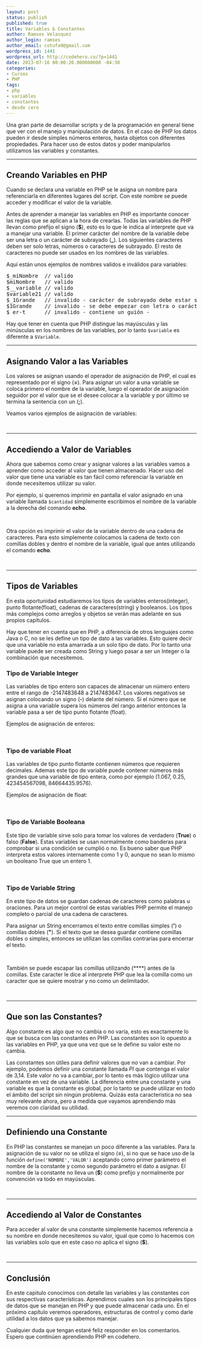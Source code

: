 ```yaml
---
layout: post
status: publish
published: true
title: Variables & Constantes
author: Ramses Velasquez
author_login: ramses
author_email: cotufa9@gmail.com
wordpress_id: 1441
wordpress_url: http://codehero.co/?p=1441
date: 2013-07-16 00:00:20.000000000 -04:30
categories:
- Cursos
- PHP
tags:
- php
- variables
- constantes
- desde cero
---
```

<p>Una gran parte de desarrollar scripts y de la programación en general tiene que ver con el manejo y manipulación de datos. En el caso de PHP los datos pueden ir desde simples números enteros, hasta objetos con diferentes propiedades. Para hacer uso de estos datos y poder manipularlos utilizamos las variables y constantes.</p>

<hr />

<h2>Creando Variables en PHP</h2>

<p>Cuando se declara una variable en PHP se le asigna un nombre para referenciarla en diferentes lugares del script. Con este nombre se puede acceder y modificar el valor de la variable.</p>

<p>Antes de aprender a manejar las variables en PHP es importante conocer las reglas que se aplican a la hora de crearlas. Todas las variables de PHP llevan como prefijo el signo (<strong>$</strong>), esto es lo que le indica al interprete que va a manejar una variable. El primer carácter del nombre de la variable debe ser una letra o un carácter de subrayado (<strong>_</strong>). Los siguientes caracteres deben ser solo letras, números o caracteres de subrayado. El resto de caracteres no puede ser usados en los nombres de las variables.</p>

<p>Aquí están unos ejemplos de nombres validos e inválidos para variables:</p>

<pre>$_miNombre  // valido
$miNombre   // valido
$__variable // valido
$variable21 // valido
$_1Grande   // invalido - carácter de subrayado debe estar seguido de una letra al principio
$1Grande    // invalido - se debe empezar con letra o carácter de subrayado
$_er-t      // invalido - contiene un guión - 
</pre>

<p>Hay que tener en cuenta que PHP distingue las mayúsculas y las minúsculas en los nombres de las variables, por lo tanto <code>$variable</code> es diferente a <code>$Variable</code>.</p>

<hr />

<h2>Asignando Valor a las Variables</h2>

<p>Los valores se asignan usando el operador de asignación de PHP, el cual es representado por el signo (<strong>=</strong>). Para asignar un valor a una variable se coloca primero el nombre de la variable, luego el operador de asignación seguidor por el valor que se el desee colocar a la variable y por último se termina la sentencia con un (<strong>;</strong>).</p>

<p>Veamos varios ejemplos de asignación de variables:</p>

<pre><?php
    // creando variable nueva y asignando cadena de texto
    $codeHero = "tutoriales";
    
    // creando variable nueva y asignando un entero
    $numero = 21; 
    
    // resignado valor de $numero en $codeHero, ahora las dos variables tienen el valor de 21
    $codeHero = $numero;
?>
</pre>

<hr />

<h2>Accediendo a Valor de Variables</h2>

<p>Ahora que sabemos como crear y asignar valores a las variables vamos a aprender como acceder al valor que tienen almacenado. Hacer uso del valor que tiene una variable es tan fácil como referenciar la variable en donde necesitemos utilizar su valor.</p>

<p>Por ejemplo, si queremos imprimir en pantalla el valor asignado en una variable llamada <code>$cantidad</code> simplemente escribimos el nombre de la variable a la derecha del comando <strong>echo</strong>.</p>

<pre><?php
    echo $cantidad;
?>
</pre>

<p>Otra opción es imprimir el valor de la variable dentro de una cadena de caracteres. Para esto simplemente colocamos la cadena de texto con comillas dobles y dentro el nombre de la variable, igual que antes utilizando el comando <strong>echo</strong>.</p>

<pre><?php
    echo "La cantidad es: $cantidad";
?>
</pre>

<hr />

<h2>Tipos de Variables</h2>

<p>En esta oportunidad estudiaremos los tipos de variables enteros(integer), punto flotante(float), cadenas de caracteres(string) y booleanos. Los tipos más complejos como arreglos y objetos se verán mas adelante en sus propios capítulos.</p>

<p>Hay que tener en cuenta que en PHP, a diferencia de otros lenguajes como Java o C, no se les define un tipo de dato a las variables. Esto quiere decir que una variable no esta amarrada a un solo tipo de dato. Por lo tanto una variable puede ser creada como String y luego pasar a ser un Integer o la combinación que necesitemos.</p>

<h3>Tipo de Variable Integer</h3>

<p>Las variables de tipo entero son capaces de almacenar un número entero entre el rango de -2147483648 a 2147483647. Los valores negativos se asignan colocando un signo (<strong>-</strong>) delante del número. Si el número que se asigna a una variable supera los números del rango anterior entonces la variable pasa a ser de tipo punto flotante (float).</p>

<p>Ejemplos de asignación de enteros:</p>

<pre><?php
    $entero = 10;

    $enteroNegativo = -13457231;
?>
</pre>

<h3>Tipo de variable Float</h3>

<p>Las variables de tipo punto flotante contienen números que requieren decimales. Ademas este tipo de variable puede contener números más grandes que una variable de tipo entera, como por ejemplo (1.067, 0.25, 423454567098, 84664435.9576).</p>

<p>Ejemplos de asignación de float:</p>

<pre><?php
    $coma_flotante = 9234.98;

    $coma_flotante_mas_preciso = 9547894367.987483701
?>
</pre>

<h3>Tipo de Variable Booleana</h3>

<p>Este tipo de variable sirve solo para tomar los valores de verdadero (<strong>True</strong>) o falso (<strong>False</strong>). Estas variables se usan normalmente como banderas para comprobar si una condición se cumplió o no. Es bueno saber que PHP interpreta estos valores internamente como 1 y 0, aunque no sean lo mismo un booleano True que un entero 1.</p>

<pre><?php  

    $ejecutar = True;
    
    $terminar_programa = False;

?>
</pre>

<h3>Tipo de Variable String</h3>

<p>En este tipo de datos se guardan cadenas de caracteres como palabras u oraciones. Para un mejor control de estas variables PHP permite el manejo completo o parcial de una cadena de caracteres.</p>

<p>Para asignar un String encerramos el texto entre comillas simples (<strong>'</strong>) o comillas dobles (<strong>"</strong>). Si el texto que se desea guardar contiene comillas dobles o simples, entonces se utilizan las comillas contrarias para encerrar el texto.</p>

<pre><?php

    $cadena = "Una cadena de caracteres";

    $cadena2 = 'Otra cadena de caracteres';

    $cadena3 = "Esta cadena contiene 'comillas simples'";

    $cadena4 = 'Y esta otra contiene "comillas dobles"';

?>
</pre>

<p>También se puede escapar las comillas utilizando (****) antes de la comillas. Este caracter le dice al interprete PHP que lea la comilla como un caracter que se quiere mostrar y no como un delimitador.</p>

<pre><?php

    $cadena5 = 'Esta cadena contiene \'comillas simples\'';

    $cadena6 = "Y esta otra contiene \"comillas dobles\" y \'comillas simples\'";

?>
</pre>

<hr />

<h2>Que son las Constantes?</h2>

<p>Algo constante es algo que no cambia o no varía, esto es exactamente lo que se busca con las constantes en PHP. Las constantes son lo opuesto a las variables en PHP, ya que una vez que se le define su valor este no cambia.</p>

<p>Las constantes son útiles para definir valores que no van a cambiar. Por ejemplo, podemos definir una constante llamada <em>PI</em> que contenga el valor de 3,14. Este valor no va a cambiar, por lo tanto es más lógico utilizar una constante en vez de una variable. La diferencia entre una constante y una variable es que la constante es global, por lo tanto se puede utilizar en todo el ámbito del script sin ningún problema. Quizás esta característica no sea muy relevante ahora, pero a medida que vayamos aprendiendo más veremos con claridad su utilidad.</p>

<hr />

<h2>Definiendo una Constante</h2>

<p>En PHP las constantes se manejan un poco diferente a las variables. Para la asignación de su valor no se utiliza el signo (<strong>=</strong>), si no que se hace uso de la función <code>define('NOMBRE','VALOR')</code> aceptando como primer parámetro el nombre de la constante y como segundo parámetro el dato a asignar. El nombre de la constante no lleva un (<strong>$</strong>) como prefijo y normalmente por convención va todo en mayúsculas.</p>

<pre><?php 

    define('URL', 'codehero.co');

    define('FECHA_CREACION', 2013);

?>
</pre>

<hr />

<h2>Accediendo al Valor de Constantes</h2>

<p>Para acceder al valor de una constante simplemente hacemos referencia a su nombre en donde necesitemos su valor, igual que como lo hacemos con las variables solo que en este caso no aplica el signo (<strong>$</strong>).</p>

<pre><?php
    
    echo URL;

    echo FECHA_CREACION;
?>
</pre>

<hr />

<h2>Conclusión</h2>

<p>En este capitulo conocimos con detalle las variables y las constantes con sus respectivas características. Aprendimos cuales son los principales tipos de datos que se manejan en PHP y que puede almacenar cada uno. En el próximo capítulo veremos operadores, estructuras de control y como darle utilidad a los datos que ya sabemos manejar.</p>

<p>Cualquier duda que tengan estaré feliz responder en los comentarios. Espero que continúen aprendiendo PHP en codehero.</p>

